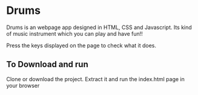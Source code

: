# Drums
Drums is an webpage app designed in HTML, CSS and Javascript. Its kind of music instrument which you can play and have fun!!

Press the keys displayed on the page to check what it does.

## To Download and run
Clone or download the project.
Extract it and run the index.html page in your browser

